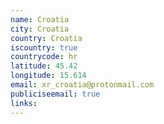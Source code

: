 ```yaml
---
name: Croatia
city: Croatia
country: Croatia
iscountry: true
countrycode: hr
latitude: 45.42
longitude: 15.614
email: xr_croatia@protonmail.com
publiciseemail: true
links:
---
```

